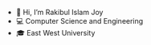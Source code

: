 - 👋 Hi, I’m Rakibul Islam Joy 
- 💻 Computer Science and Engineering 
- 🎓 East West University 

<!---
rakibilislamjoy/rakibilislamjoy is a ✨ special ✨ repository because its `README.md` (this file) appears on your GitHub profile.
You can click the Preview link to take a look at your changes.
--->
